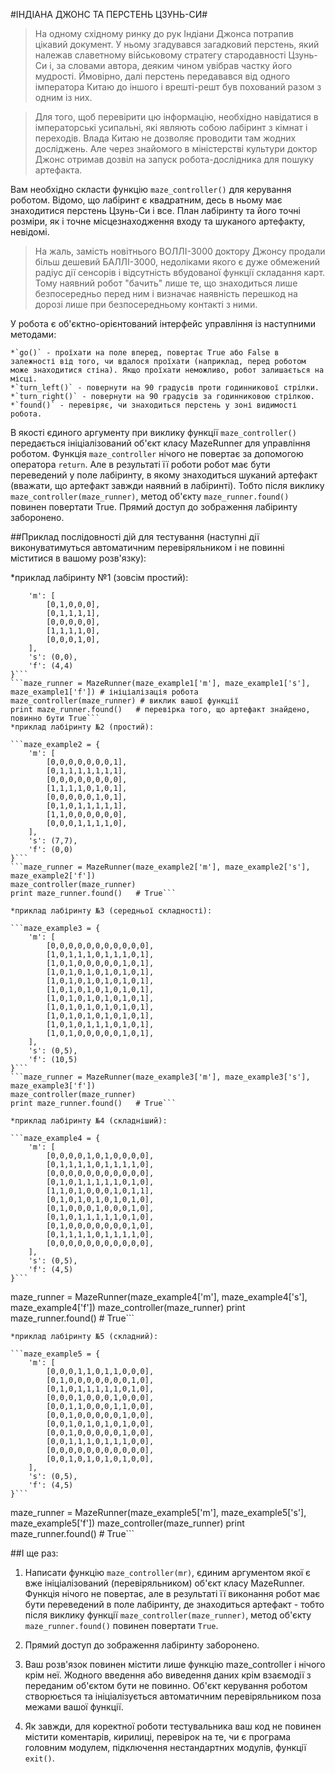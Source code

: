 #ІНДІАНА ДЖОНС ТА ПЕРСТЕНЬ ЦЗУНЬ-СИ#

>На одному східному ринку до рук Індіани Джонса потрапив цікавий документ. У ньому згадувався загадковий перстень, який належав славетному військовому стратегу стародавності Цзунь-Си і, за словами автора, деяким чином увібрав частку його мудрості. Ймовірно, далі перстень передавався від одного імператора Китаю до іншого і врешті-решт був похований разом з одним із них. 

>Для того, щоб перевірити цю інформацію, необхідно навідатися в імператорські усипальні, які являють собою лабіринт з кімнат і переходів. Влада Китаю не дозволяє проводити там жодних досліджень. Але через знайомого в міністерстві культури доктор Джонс отримав дозвіл на запуск робота-дослідника для пошуку артефакта.

  

Вам необхідно скласти функцію `maze_controller()` для керування роботом. Відомо, що лабіринт є квадратним, десь в ньому має знаходитися перстень Цзунь-Си і все. План лабіринту та його точні розміри, як і точне місцезнаходження входу та шуканого артефакту, невідомі.

>На жаль, замість новітнього ВОЛЛІ-3000 доктору Джонсу продали більш дешевий БАЛЛІ-3000, недоліками якого є дуже обмежений радіус дії сенсорів і відсутність вбудованої функції складання карт. Тому наявний робот "бачить" лише те, що знаходиться лише безпосередньо перед ним і визначає наявність перешкод на дорозі лише при безпосередньому контакті з ними.

У робота є об'єктно-орієнтований інтерфейс управління із наступними методами:

    *`go()` - проїхати на поле вперед, повертає True або False в залежності від того, чи вдалося проїхати (наприклад, перед роботом може знаходитися стіна). Якщо проїхати неможливо, робот залишається на місці.
    *`turn_left()` - повернути на 90 градусів проти годинникової стрілки.
    *`turn_right()` - повернути на 90 градусів за годинниковою стрілкою.
    *`found()` - перевіряє, чи знаходиться перстень у зоні видимості робота.
В якості єдиного аргументу при виклику функції `maze_controller()` передається ініціалізований об'єкт класу MazeRunner для управління роботом. Функція `maze_controller` нічого не повертає за допомогою оператора `return`. Але в результаті її роботи робот має бути переведений у поле лабіринту, в якому знаходиться шуканий артефакт (вважати, що артефакт завжди наявний в лабіринті). Тобто після виклику `maze_controller(maze_runner)`, метод об'єкту `maze_runner.found()` повинен повертати True. Прямий доступ до зображення лабіринту заборонено.


##Приклад послідовності дій для тестування (наступні дії виконуватимуться автоматичним перевіряльником і не повинні міститися в вашому розв'язку):

*приклад лабіринту №1 (зовсім простий):
```maze_example1 = {
    'm': [
        [0,1,0,0,0],
        [0,1,1,1,1],
        [0,0,0,0,0],
        [1,1,1,1,0],
        [0,0,0,1,0],
    ],
    's': (0,0),
    'f': (4,4)
}```
```maze_runner = MazeRunner(maze_example1['m'], maze_example1['s'], maze_example1['f']) # ініціалізація робота
maze_controller(maze_runner) # виклик вашої функції
print maze_runner.found()   # перевірка того, що артефакт знайдено, повинно бути True```
*приклад лабіринту №2 (простий):

```maze_example2 = {
    'm': [
        [0,0,0,0,0,0,0,1],
        [0,1,1,1,1,1,1,1],
        [0,0,0,0,0,0,0,0],
        [1,1,1,1,0,1,0,1],
        [0,0,0,0,0,1,0,1],
        [0,1,0,1,1,1,1,1],
        [1,1,0,0,0,0,0,0],
        [0,0,0,1,1,1,1,0],
    ],
    's': (7,7),
    'f': (0,0)
}```
```maze_runner = MazeRunner(maze_example2['m'], maze_example2['s'], maze_example2['f'])
maze_controller(maze_runner)
print maze_runner.found()   # True```

*приклад лабіринту №3 (середньої складності):

```maze_example3 = {
    'm': [
        [0,0,0,0,0,0,0,0,0,0,0],
        [1,0,1,1,1,0,1,1,1,0,1],
        [1,0,1,0,0,0,0,0,1,0,1],
        [1,0,1,0,1,0,1,0,1,0,1],
        [1,0,1,0,1,0,1,0,1,0,1],
        [1,0,1,0,1,0,1,0,1,0,1],
        [1,0,1,0,1,0,1,0,1,0,1],
        [1,0,1,0,1,0,1,0,1,0,1],
        [1,0,1,0,1,0,1,0,1,0,1],
        [1,0,1,0,1,1,1,0,1,0,1],
        [1,0,1,0,0,0,0,0,1,0,1],
    ],
    's': (0,5),
    'f': (10,5)
}```
```maze_runner = MazeRunner(maze_example3['m'], maze_example3['s'], maze_example3['f'])
maze_controller(maze_runner)
print maze_runner.found()   # True```

*приклад лабіринту №4 (складніший):

```maze_example4 = {
    'm': [
        [0,0,0,0,1,0,1,0,0,0,0],
        [0,1,1,1,1,0,1,1,1,1,0],
        [0,0,0,0,0,0,0,0,0,0,0],
        [0,1,0,1,1,1,1,1,0,1,0],
        [1,1,0,1,0,0,0,1,0,1,1],
        [0,1,0,1,0,1,0,1,0,1,0],
        [0,1,0,0,0,1,0,0,0,1,0],
        [0,1,0,1,1,1,1,1,0,1,0],
        [0,1,0,0,0,0,0,0,0,1,0],
        [0,1,1,1,1,0,1,1,1,1,0],
        [0,0,0,0,0,0,0,0,0,0,0],
    ],
    's': (0,5),
    'f': (4,5)
}```
```
maze_runner = MazeRunner(maze_example4['m'], maze_example4['s'], maze_example4['f'])
maze_controller(maze_runner)
print maze_runner.found()   # True```
```
*приклад лабіринту №5 (складний):

```maze_example5 = {
    'm': [
        [0,0,0,1,1,0,1,1,0,0,0],
        [0,1,0,0,0,0,0,0,0,1,0],
        [0,1,0,1,1,1,1,1,0,1,0],
        [0,0,0,1,0,0,0,1,0,0,0],
        [0,0,1,1,0,0,0,1,1,0,0],
        [0,0,1,0,0,0,0,0,1,0,0],
        [0,0,1,0,1,0,1,0,1,0,0],
        [0,0,1,0,0,0,0,0,1,0,0],
        [0,0,1,1,1,0,1,1,1,0,0],
        [0,0,0,0,0,0,0,0,0,0,0],
        [0,0,1,0,1,0,1,0,1,0,0],
    ],
    's': (0,5),
    'f': (4,5)
}```
```
maze_runner = MazeRunner(maze_example5['m'], maze_example5['s'], maze_example5['f'])
maze_controller(maze_runner)
print maze_runner.found()   # True```


##І ще раз:

1. Написати функцію `maze_controller(mr)`, єдиним аргументом якої є вже ініціалізований (перевіряльником) об'єкт класу MazeRunner. 
Функція нічого не повертає, але в результаті її виконання робот має бути переведений в поле лабіринту, де знаходиться артефакт - тобто після виклику функції `maze_controller(maze_runner)`, метод об'єкту `maze_runner.found()` повинен повертати `True`.

2. Прямий доступ до зображення лабіринту заборонено.

3. Ваш розв'язок повинен містити лише функцію maze_controller і нічого крім неї. Жодного введення або виведення даних крім взаємодії з переданим об'єктом бути не повинно. 
Об'єкт керування роботом створюється та ініціалізується автоматичним перевіряльником поза межами вашої функції.

4. Як завжди, для коректної роботи тестувальника ваш код не повинен містити коментарів, кирилиці, перевірок на те, чи є програма головним модулем, підключення нестандартних модулів, функції `exit()`.